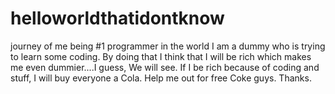 # helloworldthatidontknow
journey of me being #1 programmer in the world
I am a dummy who is trying to learn some coding. By doing that I think that I will be rich which makes me even dummier....I guess, We will see.
If I be rich because of coding and stuff, I will buy everyone a Cola. 
Help me out for free Coke guys. Thanks.
